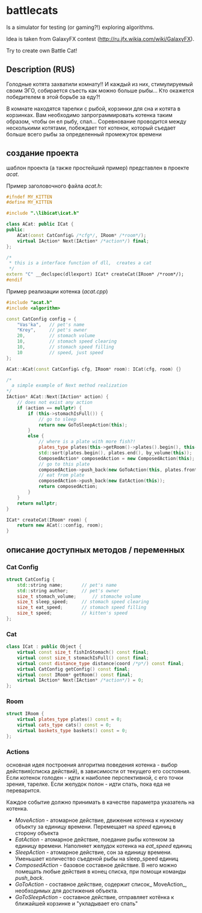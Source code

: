 # battlecats
Is a simulator for testing (or gaming?!) exploring algorithms.

Idea is taken from GalaxyFX contest (http://ru.jfx.wikia.com/wiki/GalaxyFX).

Try to create own Battle Cat!

## Description (RUS)

Голодные котята захватили комнату!! И каждый из них, стимулируемый своим ЭГО, собирается съесть как можно больше рыбы... Кто окажется победителем в этой борьбе за еду?!

В комнате находятся тарелки с рыбой, корзинки для сна и котята в корзинках. Вам необходимо запрограммировать котенка таким образом, чтобы он ел рыбу, спал... Соревнование проводится между несколькими котятами, побеждает тот котенок, который съедает больше всего рыбы за определенный промежуток времени

## создание проекта
шаблон проекта (а также простейший пример) представлен в проекте *acat*.

Пример заголовочного файла *acat.h*:
```C++
#ifndef MY_KITTEN
#define MY_KITTEN

#include ".\libicat\icat.h"

class ACat: public ICat {
public:
	ACat(const CatConfig& /*cfg*/, IRoom* /*room*/);
	virtual IAction* Next(IAction* /*action*/) final;
};

/*
 * this is a interface function of dll,  creates a cat
 */
extern "C" __declspec(dllexport) ICat* createCat(IRoom* /*room*/);
#endif
```
Пример реализации котенка (*acat.cpp*)
```C++
#include "acat.h"
#include <algorithm>

const CatConfig config = {
	"Vas'ka",   // pet's name
	"Krey",     // pet's owner
	20,         // stomach volume
	10,         // stomach speed clearing
	10,         // stomach speed filling
	10          // speed, just speed
};

ACat::ACat(const CatConfig& cfg, IRoom* room): ICat(cfg, room) {}

/*
  a simple example of Next method realization
*/
IAction* ACat::Next(IAction* action) {
	// does not exist any action
	if (action == nullptr) {
		if (this->stomachIsFull()) {
			// go to sleep
			return new GoToSleepAction(this);
		}
		else {
			// where is a plate with more fish?!
			plates_type plates(this->getRoom()->plates().begin(), this->getRoom()->plates().end());
			std::sort(plates.begin(), plates.end(), by_volume(this));
			ComposedAction* composedAction = new ComposedAction(this);
			// go to this plate
			composedAction->push_back(new GoToAction(this, plates.front()));
			// eat from plate
			composedAction->push_back(new EatAction(this));
			return composedAction;
		}
	}
	return nullptr;
}

ICat* createCat(IRoom* room) {
	return new ACat(::config, room);
}
```
## описание доступных методов / переменных
### Cat Config
```C++
struct CatConfig {
	std::string name;		// pet's name
	std::string author;		// pet's owner
	size_t stomach_volume;		// stomache volume
	size_t sleep_speed;		// stomach speed clearing
	size_t eat_speed;		// stomach speed filling
	size_t speed;			// kitten's speed
};
```
### Cat
```C++
class ICat : public Object {
	virtual const size_t fishInStomach() const final;
	virtual const size_t stomachIsFull() const final;
	virtual const distance_type distance(coord /*p*/) const final;
	virtual CatConfig getConfig() const final;
	virtual const IRoom* getRoom() const final;
	virtual IAction* Next(IAction* /*action*/) = 0;
};
```
### Room
```C++
struct IRoom {
	virtual plates_type plates() const = 0;
	virtual cats_type cats() const = 0;
	virtual baskets_type baskets() const = 0;
};
```
### Actions
основная идея построения алгоритма поведения котенка - выбор действия(списка действий), в зависимости от текущего его состояния. Если котенок голоден - идти к наиболее перспективной, с его точки зрения, тарелке. Если желудок полон - идти спать, пока еда не переварится.

Каждое событие должно принимать в качестве параметра указатель на котенка.
* _MoveAction_ - атомарное действие, движение котенка к нужному объекту за единицу времени. Перемещает на _speed_ единиц в сторону объекта
* _EatAction_ - атомарное действие, поедание рыбы котенком за единицу времени. Наполняет желудок котенка на _eat_speed_ единиц
* _SleepAction_ - атомарное действие, сон за единицу времени. Уменьшает количество съеденой рыбы на sleep_speed единиц
* _ComposedAction_ - базовое составное действие. В него можно помещать любые действия в конец списка, при помощи команды _push_back_.
* _GoToAction_ - составное действие, содержит список_ MoveAction_, необходимых для достижения объекта.
* _GoToSleepAction_ - составное действие, отправляет котёнка к ближайшей корзинке и "укладывает его спать"

